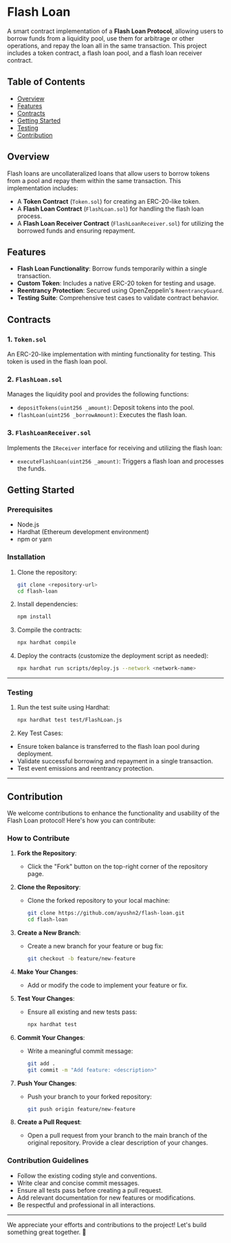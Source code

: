 # Flash Loan

A smart contract implementation of a **Flash Loan Protocol**, allowing users to borrow funds from a liquidity pool, use them for arbitrage or other operations, and repay the loan all in the same transaction. This project includes a token contract, a flash loan pool, and a flash loan receiver contract.

## Table of Contents

- [Overview](#overview)
- [Features](#features)
- [Contracts](#contracts)
- [Getting Started](#getting-started)
- [Testing](#testing)
- [Contribution](#contribution)

## Overview

Flash loans are uncollateralized loans that allow users to borrow tokens from a pool and repay them within the same transaction. This implementation includes:
- A **Token Contract** (`Token.sol`) for creating an ERC-20-like token.
- A **Flash Loan Contract** (`FlashLoan.sol`) for handling the flash loan process.
- A **Flash Loan Receiver Contract** (`FlashLoanReceiver.sol`) for utilizing the borrowed funds and ensuring repayment.

## Features

- **Flash Loan Functionality**: Borrow funds temporarily within a single transaction.
- **Custom Token**: Includes a native ERC-20 token for testing and usage.
- **Reentrancy Protection**: Secured using OpenZeppelin's `ReentrancyGuard`.
- **Testing Suite**: Comprehensive test cases to validate contract behavior.

## Contracts

### 1. `Token.sol`
An ERC-20-like implementation with minting functionality for testing. This token is used in the flash loan pool.

### 2. `FlashLoan.sol`
Manages the liquidity pool and provides the following functions:
- `depositTokens(uint256 _amount)`: Deposit tokens into the pool.
- `flashLoan(uint256 _borrowAmount)`: Executes the flash loan.

### 3. `FlashLoanReceiver.sol`
Implements the `IReceiver` interface for receiving and utilizing the flash loan:
- `executeFlashLoan(uint256 _amount)`: Triggers a flash loan and processes the funds.

## Getting Started

### Prerequisites
- Node.js
- Hardhat (Ethereum development environment)
- npm or yarn

### Installation

1. Clone the repository:
   ```bash
   git clone <repository-url>
   cd flash-loan

2. Install dependencies:
   ```bash
   npm install

3. Compile the contracts:
   ```bash
   npx hardhat compile

4. Deploy the contracts (customize the deployment script as needed):
   ```bash
   npx hardhat run scripts/deploy.js --network <network-name>

---

### Testing

1. Run the test suite using Hardhat:
   ```bash
   npx hardhat test test/FlashLoan.js

2. Key Test Cases:
- Ensure token balance is transferred to the flash loan pool during deployment.
- Validate successful borrowing and repayment in a single transaction.
- Test event emissions and reentrancy protection.

---

## Contribution

We welcome contributions to enhance the functionality and usability of the Flash Loan protocol! Here's how you can contribute:

### How to Contribute

1. **Fork the Repository**: 
   - Click the "Fork" button on the top-right corner of the repository page.

2. **Clone the Repository**: 
   - Clone the forked repository to your local machine:
     ```bash
     git clone https://github.com/ayushn2/flash-loan.git
     cd flash-loan
     ```

3. **Create a New Branch**: 
   - Create a new branch for your feature or bug fix:
     ```bash
     git checkout -b feature/new-feature
     ```

4. **Make Your Changes**: 
   - Add or modify the code to implement your feature or fix.

5. **Test Your Changes**: 
   - Ensure all existing and new tests pass:
     ```bash
     npx hardhat test
     ```

6. **Commit Your Changes**: 
   - Write a meaningful commit message:
     ```bash
     git add .
     git commit -m "Add feature: <description>"
     ```

7. **Push Your Changes**: 
   - Push your branch to your forked repository:
     ```bash
     git push origin feature/new-feature
     ```

8. **Create a Pull Request**: 
   - Open a pull request from your branch to the main branch of the original repository. Provide a clear description of your changes.

### Contribution Guidelines

- Follow the existing coding style and conventions.
- Write clear and concise commit messages.
- Ensure all tests pass before creating a pull request.
- Add relevant documentation for new features or modifications.
- Be respectful and professional in all interactions.

---

We appreciate your efforts and contributions to the project! Let's build something great together. 🚀
